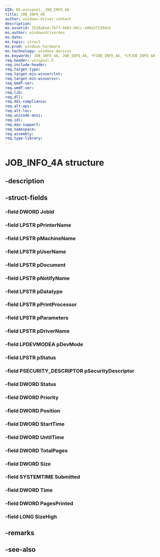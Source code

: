 ```yaml
---
UID: NS.winspool._JOB_INFO_4A
title: JOB_INFO_4A
author: windows-driver-content
description: 
ms.assetid: 3538a6ed-7bf7-4d83-b0cc-a99e37239de5
ms.author: windowsdriverdev
ms.date: 
ms.topic: struct
ms.prod: windows-hardware
ms.technology: windows-devices
ms.keywords: JOB_INFO_4A, JOB_INFO_4A, *PJOB_INFO_4A, *LPJOB_INFO_4A
req.header: winspool.h
req.include-header:
req.target-type:
req.target-min-winverclnt:
req.target-min-winversvr:
req.kmdf-ver:
req.umdf-ver:
req.lib:
req.dll:
req.ddi-compliance:
req.alt-api:
req.alt-loc:
req.unicode-ansi:
req.idl:
req.max-support:
req.namespace:
req.assembly:
req.type-library:
---
```


# JOB_INFO_4A structure

## -description



## -struct-fields

### -field DWORD JobId			
 	
### -field LPSTR pPrinterName			
 	
### -field LPSTR pMachineName			
 	
### -field LPSTR pUserName			
 	
### -field LPSTR pDocument			
 	
### -field LPSTR pNotifyName			
 	
### -field LPSTR pDatatype			
 	
### -field LPSTR pPrintProcessor			
 	
### -field LPSTR pParameters			
 	
### -field LPSTR pDriverName			
 	
### -field LPDEVMODEA pDevMode			
 	
### -field LPSTR pStatus			
 	
### -field PSECURITY_DESCRIPTOR pSecurityDescriptor			
 	
### -field DWORD Status			
 	
### -field DWORD Priority			
 	
### -field DWORD Position			
 	
### -field DWORD StartTime			
 	
### -field DWORD UntilTime			
 	
### -field DWORD TotalPages			
 	
### -field DWORD Size			
 	
### -field SYSTEMTIME Submitted			
 	
### -field DWORD Time			
 	
### -field DWORD PagesPrinted			
 	
### -field LONG SizeHigh			
 	
## -remarks

## -see-also